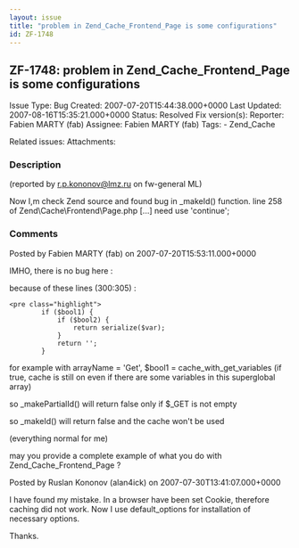 ```yaml
---
layout: issue
title: "problem in Zend_Cache_Frontend_Page is some configurations"
id: ZF-1748
---
```


ZF-1748: problem in Zend\_Cache\_Frontend\_Page is some configurations
----------------------------------------------------------------------

 Issue Type: Bug Created: 2007-07-20T15:44:38.000+0000 Last Updated: 2007-08-16T15:35:21.000+0000 Status: Resolved Fix version(s): 
 Reporter:  Fabien MARTY (fab)  Assignee:  Fabien MARTY (fab)  Tags: - Zend\_Cache
 
 Related issues: 
 Attachments: 
### Description

(reported by r.p.kononov@lmz.ru on fw-general ML)

Now I,m check Zend source and found bug in \_makeId() function. line 258 of Zend\\Cache\\Frontend\\Page.php [...] need use 'continue';

 

 

### Comments

Posted by Fabien MARTY (fab) on 2007-07-20T15:53:11.000+0000

IMHO, there is no bug here :

because of these lines (300:305) :

 
    <pre class="highlight">
            if ($bool1) {
                if ($bool2) {
                    return serialize($var);
                }
                return '';
            }


for example with arrayName = 'Get', $bool1 = cache\_with\_get\_variables (if true, cache is still on even if there are some variables in this superglobal array)

so \_makePartialId() will return false only if $\_GET is not empty

so \_makeId() will return false and the cache won't be used

(everything normal for me)

may you provide a complete example of what you do with Zend\_Cache\_Frontend\_Page ?

 

 

Posted by Ruslan Kononov (alan4ick) on 2007-07-30T13:41:07.000+0000

I have found my mistake. In a browser have been set Cookie, therefore caching did not work. Now I use default\_options for installation of necessary options.

Thanks.

 

 